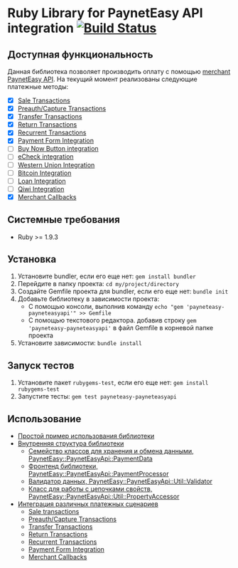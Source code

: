 # Ruby Library for PaynetEasy API integration [![Build Status](https://travis-ci.org/payneteasy/ruby-library-payneteasy-api.png?branch=master)](https://travis-ci.org/payneteasy/ruby-library-payneteasy-api)
## Доступная функциональность

Данная библиотека позволяет производить оплату с помощью [merchant PaynetEasy API](http://wiki.payneteasy.com/index.php/PnE:Merchant_API). На текущий момент реализованы следующие платежные методы:
- [x] [Sale Transactions](http://wiki.payneteasy.com/index.php/PnE:Sale_Transactions)
- [x] [Preauth/Capture Transactions](http://wiki.payneteasy.com/index.php/PnE:Preauth/Capture_Transactions)
- [x] [Transfer Transactions](http://wiki.payneteasy.com/index.php/PnE:Transfer_Transactions)
- [x] [Return Transactions](http://wiki.payneteasy.com/index.php/PnE:Return_Transactions)
- [x] [Recurrent Transactions](http://wiki.payneteasy.com/index.php/PnE:Recurrent_Transactions)
- [x] [Payment Form Integration](http://wiki.payneteasy.com/index.php/PnE:Payment_Form_integration)
- [ ] [Buy Now Button integration](http://wiki.payneteasy.com/index.php/PnE:Buy_Now_Button_integration)
- [ ] [eCheck integration](http://wiki.payneteasy.com/index.php/PnE:eCheck_integration)
- [ ] [Western Union Integration](http://wiki.payneteasy.com/index.php/PnE:Western_Union_Integration)
- [ ] [Bitcoin Integration](http://wiki.payneteasy.com/index.php/PnE:Bitcoin_integration)
- [ ] [Loan Integration](http://wiki.payneteasy.com/index.php/PnE:Loan_integration)
- [ ] [Qiwi Integration](http://wiki.payneteasy.com/index.php/PnE:Qiwi_integration)
- [x] [Merchant Callbacks](http://wiki.payneteasy.com/index.php/PnE:Merchant_Callbacks)

## Системные требования

* Ruby >= 1.9.3

## Установка

1. Установите bundler, если его еще нет: `gem install bundler`
2. Перейдите в папку проекта: `cd my/project/directory`
3. Создайте Gemfile проекта для bundler, если его еще нет: `bundle init`
4. Добавьте библиотеку в зависимости проекта:
      * С помощью консоли, выполнив команду `echo "gem 'payneteasy-payneteasyapi'" >> Gemfile`
      * С помощью текстового редактора. добавив строку `gem 'payneteasy-payneteasyapi'` в файл Gemfile
      в корневой папке проекта
5. Установите зависимости: `bundle install`

## Запуск тестов

1. Установите пакет `rubygems-test`, если его еще нет: `gem install rubygems-test`
2. Запустите тесты: `gem test payneteasy-payneteasyapi`

## Использование

* [Простой пример использования библиотеки](doc/00-basic-tutorial.md)
* [Внутренняя структура библиотеки](doc/01-library-internals.md)
    * [Семейство классов для хранения и обмена данными, PaynetEasy::PaynetEasyApi::PaymentData](doc/library-internals/00-payment-data.md)
    * [Фронтенд библиотеки, PaynetEasy::PaynetEasyApi::PaymentProcessor](doc/library-internals/01-payment-processor.md)
    * [Валидатор данных, PaynetEasy::PaynetEasyApi::Util::Validator](doc/library-internals/02-validator.md)
    * [Класс для работы с цепочками свойств, PaynetEasy::PaynetEasyApi::Util::PropertyAccessor](doc/library-internals/03-property-accessor.md)
* [Интеграция различных платежных сценариев](doc/02-payment-scenarios.md)
    * [Sale transactions](doc/payment-scenarios/00-sale-transactions.md)
    * [Preauth/Capture Transactions](doc/payment-scenarios/01-preauth-capture-transactions.md)
    * [Transfer Transactions](doc/payment-scenarios/02-transfer-transactions.md)
    * [Return Transactions](doc/payment-scenarios/03-return-transactions.md)
    * [Recurrent Transactions](doc/payment-scenarios/04-recurrent-transactions.md)
    * [Payment Form Integration](doc/payment-scenarios/05-payment-form-integration.md)
    * [Merchant Callbacks](doc/payment-scenarios/06-merchant-callbacks.md)